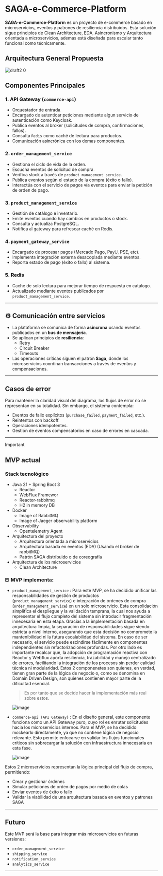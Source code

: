 # SAGA-e-Commerce-Platform

**SAGA-e-Commerce-Platform** es un proyecto de e-commerce basado en microservicios, eventos y patrones de resiliencia distribuidos. 
Esta solución sigue principios de Clean Architecture, EDA, Asincronismo y Arquitectura orientada a microservicios, ademas está diseñada para escalar tanto funcional como técnicamente.


## Arquitectura General Propuesta

![draft2 0](https://github.com/user-attachments/assets/bfee587c-b807-44c4-90c7-798ab5f89ece)


## Componentes Principales

### 1. API Gateway (`commerce-api`)
- Orquestador de entrada.
- Encargado de autenticar peticiones mediante algun servicio de autenticación como Keycloak.
- Publica eventos al broker (solicitudes de compra, confirmaciones, fallos).
- Consulta `Redis` como caché de lectura para productos.
- Comunicación asincrónica con los demas componentes.

### 2. `order_management_service`
- Gestiona el ciclo de vida de la orden.
- Escucha eventos de solicitud de compra.
- Verifica stock a través de `product_management_service`.
- Publica eventos según el estado de la compra (éxito o fallo).
- Interactúa con el servicio de pagos vía eventos para enviar la petición de orden de pago.

### 3. `product_management_service`
- Gestión de catálogo e inventario.
- Emite eventos cuando hay cambios en productos o stock.
- Consulta y actualiza PostgreSQL.
- Notifica al gateway para refrescar caché en Redis.

### 4. `payment_gateway_service`
- Encargado de procesar pagos (Mercado Pago, PayU, PSE, etc).
- Implementa integración externa desacoplada mediante eventos.
- Reporta estado de pago (éxito o fallo) al sistema.

### 5. Redis
- Cache de solo lectura para mejorar tiempo de respuesta en catálogo.
- Actualizado mediante eventos publicados por `product_management_service`.


---

## ⚙️ Comunicación entre servicios

- La plataforma se comunica de forma **asíncrona** usando eventos publicados en un **bus de mensajería**.
- Se aplican principios de **resiliencia**:
  - Retry
  - Circuit Breaker
  - Timeouts
- Las operaciones críticas siguen el patrón **Saga**, donde los microservicios coordinan transacciones a través de eventos y compensaciones.

---

## Casos de error

Para mantener la claridad visual del diagrama, los flujos de error no se representan en su totalidad. Sin embargo, el sistema contempla:

- Eventos de fallo explícitos (`purchase_failed`, `payment_failed`, etc.).
- Reintentos con backoff.
- Operaciones idempotentes.
- Gestión de eventos compensatorios en caso de errores en cascada.

---
> [!IMPORTANT]
>## MVP actual
>
>### Stack tecnológico
>
>- Java 21 + Spring Boot 3
>   - Reactor
>   - WebFlux Framewor
>   - Reactor-rabbitmq
>   - H2 in memory DB 
>- Docker
>   - Image of RabbitMQ
>   - Image of Jaeger observability platform
>- Observability
>   - Opentelemetry Agent
>- Arquitectura del proyecto
>   - Arquitectura orientada a microservicios 
>   - Arquitectura basada en eventos (EDA) (Usando el broker de rabbitMQ)
>   - Patrón SAGA distribuido o de coreografía 
>- Arquitectura de los microservicios
>   - Clean Architecture
>
> ### El MVP implementa:
> - `product_management_service` : Para este MVP, se ha decidido unificar las responsabilidades de gestión de productos (`product_management_service`) e integración de órdenes de compra (`order_management_service`)  en un solo microservicio.
>    Esta consolidación simplifica el despliegue y la validación temprana, la cual nos ayuda a  representar el flujo completo del sistema sin introducir fragmentación innecesaria en esta etapa.
>    Gracias a la implementación basada en arquitectura limpia, la separación de responsabilidades sigue siendo estricta a nivel interno, asegurando que esta decisión no compromete la mantenibilidad
>    ni la futura escalabilidad del sistema. En caso de ser necesario, el servicio puede escindirse fácilmente en componentes independientes sin refactorizaciones profundas.
>    Por otro lado es importante recalcar que, la adopción de programación reactiva con Reactor y Webflux aporta resiliencia, trazabilidad y manejo centralizado de errores, 
>    facilitando la integración de los procesos sin perder calidad técnica ni modularidad.
>     Estos 2 componenetes son quienes, en verdad, tienen gran parte de la lógica de negocio o, como se denomina en Domain Driven Design, son quienes contienen mayor parte de la dificultad esencial.
>    > Es por tanto que se decide hacer la implementación más real sobre estos. 
> 
>    ![image](https://github.com/user-attachments/assets/4208bbae-cc1d-4b07-b770-312cdada8df4)
>   
> - `commerce-api (API Gateway)`  : En el diseño general, este componente funciona como un API Gateway puro, cuyo rol es enrutar solicitudes hacia los microservicios internos. Para el MVP, se ha decidido mockearlo directamente, ya que no contiene lógica de negocio relevante. Esto permite enfocarse en validar los flujos funcionales críticos sin sobrecargar la solución con infraestructura innecesaria en esta fase.
>   
>   ![image](https://github.com/user-attachments/assets/ee818cfa-ce92-4432-bcbf-5de53918cdb7)
>
>  Estos 2 microservicios representan la lógica principal del flujo de compra, permitiendo:
>    - Crear y gestionar órdenes
>    - Simular peticiones de orden de pagos por medio de colas
>    - Enviar eventos de éxito o fallo 
>    - Validar la viabilidad de una arquitectura basada en eventos y patrones SAGA

---

## Futuro

Este MVP será la base para integrar más microservicios en futuras versiones:
- `order_management_service`
- `shipping_service`
- `notification_service`
- `analytics_service`

---



